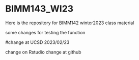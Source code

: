 # BIMM143_WI23
Here is the repository for BIMM142 winter2023 class material

some changes for testing the function

#change at UCSD 2023/02/23

change on Rstudio
change at github

